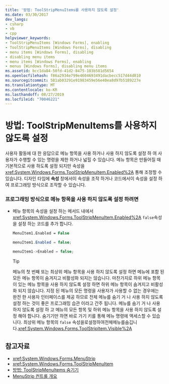 ```yaml
---
title: '방법: ToolStripMenuItems를 사용하지 않도록 설정'
ms.date: 03/30/2017
dev_langs:
- csharp
- vb
- cpp
helpviewer_keywords:
- ToolStripMenuItems [Windows Forms], enabling
- ToolStripMenuItems [Windows Forms], disabling
- menu items [Windows Forms], disabling
- disabling menu items
- menu items [Windows Forms], enabling
- menus [Windows Forms], disabling menu items
ms.assetid: bcc1da84-50fd-41d2-8475-103b581d5654
ms.openlocfilehash: f86a2934e799e4604693491dacbecc517d44d810
ms.sourcegitcommit: 581ab03291e91983459e56e40ea8d97b5189227e
ms.translationtype: MT
ms.contentlocale: ko-KR
ms.lasthandoff: 08/27/2019
ms.locfileid: "70046221"
---
```

# <a name="how-to-disable-toolstripmenuitems"></a>방법: ToolStripMenuItems를 사용하지 않도록 설정
사용자 활동에 대 한 응답으로 메뉴 항목을 사용 하거나 사용 하지 않도록 설정 하 여 사용자가 수행할 수 있는 명령을 제한 하거나 넓힐 수 있습니다. 메뉴 항목은 만들어질 때 기본적으로 사용 하도록 설정 되지만 속성을 <xref:System.Windows.Forms.ToolStripMenuItem.Enabled%2A> 통해 조정할 수 있습니다. 디자인 타임에 **속성** 창에서이 속성을 조작 하거나 코드에서이 속성을 설정 하 여 프로그래밍 방식으로 조작할 수 있습니다.  
  
### <a name="to-disable-a-menu-item-programmatically"></a>프로그래밍 방식으로 메뉴 항목을 사용 하지 않도록 설정 하려면  
  
- 메뉴 항목의 속성을 설정 하는 메서드 내에서 <xref:System.Windows.Forms.ToolStripMenuItem.Enabled%2A> `false`속성을 설정 하는 코드를 추가 합니다.  
  
    ```vb  
    MenuItem1.Enabled = False  
    ```  
  
    ```csharp  
    menuItem1.Enabled = false;  
    ```  
  
    ```cpp  
    menuItem1->Enabled = false;  
    ```  
  
    > [!TIP]
    > 메뉴의 첫 번째 또는 최상위 메뉴 항목을 사용 하지 않도록 설정 하면 메뉴에 포함 된 모든 메뉴 항목이 숨겨지고 비활성화 되지는 않습니다. 마찬가지로 하위 메뉴 항목이 있는 메뉴 항목을 사용 하지 않도록 설정 하면 하위 메뉴 항목이 숨겨지고 비활성화 되지 않습니다. 지정 된 메뉴의 모든 명령을 사용자가 사용할 수 없는 경우에는 완전 한 사용자 인터페이스를 제공 하므로 전체 메뉴를 숨기 거 나 사용 하지 않도록 설정 하는 것이 좋은 프로그래밍 습관 이라고 간주 됩니다. 메뉴를 숨기 거 나 사용 하지 않도록 설정 하 고 메뉴의 모든 항목 및 하위 메뉴 항목을 사용 하지 않도록 설정 해야 합니다. 숨기기만 하면 바로 가기 키를 통해 메뉴 명령에 액세스할 수 있습니다. 최상위 메뉴 항목의 `false` 속성을로설정하여전체메뉴를숨깁니다.<xref:System.Windows.Forms.ToolStripItem.Visible%2A>  
  
## <a name="see-also"></a>참고자료

- <xref:System.Windows.Forms.MenuStrip>
- <xref:System.Windows.Forms.ToolStripMenuItem>
- [방법: ToolStripMenuItems 숨기기](how-to-hide-toolstripmenuitems.md)
- [MenuStrip 컨트롤 개요](menustrip-control-overview-windows-forms.md)
